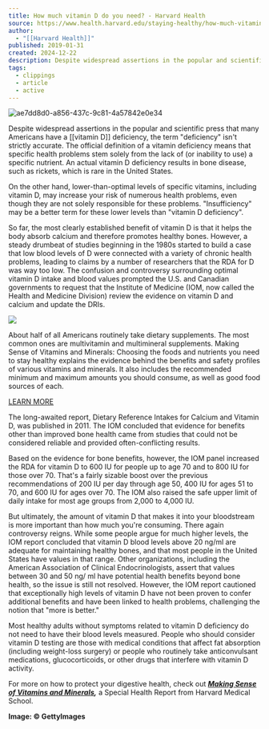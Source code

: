 ```yaml
---
title: How much vitamin D do you need? - Harvard Health
source: https://www.health.harvard.edu/staying-healthy/how-much-vitamin-d-do-you-need
author:
  - "[[Harvard Health]]"
published: 2019-01-31
created: 2024-12-22
description: Despite widespread assertions in the popular and scientific press that many Americans have a vitamin D deficiency, the term "deficiency" isn't strictly accurate. The official definition of a vitamin deficiency means that specific health problems stem solely from the lack of (or inability to use) a specific nutrient. An actual ...
tags:
  - clippings
  - article
  - active
---
```

![ae7dd8d0-a856-437c-9c81-4a57842e0e34](https://domf5oio6qrcr.cloudfront.net/medialibrary/15990/ae7dd8d0-a856-437c-9c81-4a57842e0e34.jpg)

Despite widespread assertions in the popular and scientific press that many Americans have a [[vitamin D]] deficiency, the term "deficiency" isn't strictly accurate. The official definition of a vitamin deficiency means that specific health problems stem solely from the lack of (or inability to use) a specific nutrient. An actual vitamin D deficiency results in bone disease, such as rickets, which is rare in the United States. 

On the other hand, lower-than-optimal levels of specific vitamins, including vitamin D, may increase your risk of numerous health problems, even though they are not solely responsible for these problems. "Insufficiency" may be a better term for these lower levels than "vitamin D deficiency". 

So far, the most clearly established benefit of vitamin D is that it helps the body absorb calcium and therefore promotes healthy bones. However, a steady drumbeat of studies beginning in the 1980s started to build a case that low blood levels of D were connected with a variety of chronic health problems, leading to claims by a number of researchers that the RDA for D was way too low. The confusion and controversy surrounding optimal vitamin D intake and blood values prompted the U.S. and Canadian governments to request that the Institute of Medicine (IOM, now called the Health and Medicine Division) review the evidence on vitamin D and calcium and update the DRIs. 

![](https://domf5oio6qrcr.cloudfront.net/medialibrary/13048/Vitamins_VM0822_Cover.jpg)

About half of all Americans routinely take dietary supplements. The most common ones are multivitamin and multimineral supplements. Making Sense of Vitamins and Minerals: Choosing the foods and nutrients you need to stay healthy explains the evidence behind the benefits and safety profiles of various vitamins and minerals. It also includes the recommended minimum and maximum amounts you should consume, as well as good food sources of each.

[LEARN MORE](https://servedbyadbutler.com/redirect.spark?MID=186626&plid=2650436&setID=812675&channelID=0&CID=862911&banID=522376697&PID=0&textadID=0&tc=1&rnd=1355301385&scheduleID=2486917&adSize=0x0&metadata=%5B%5D&matches=%5B%22Healthy%22%2C%22Vitamin%22%5D&mt=1734877205973896&spr=1&hc=c6ecccb2a282687a71c8aa6a197ebf5bbba68ba0&location=)

The long-awaited report, Dietary Reference Intakes for Calcium and Vitamin D, was published in 2011. The IOM concluded that evidence for benefits other than improved bone health came from studies that could not be considered reliable and provided often-conflicting results. 

Based on the evidence for bone benefits, however, the IOM panel increased the RDA for vitamin D to 600 IU for people up to age 70 and to 800 IU for those over 70. That's a fairly sizable boost over the previous recommendations of 200 IU per day through age 50, 400 IU for ages 51 to 70, and 600 IU for ages over 70. The IOM also raised the safe upper limit of daily intake for most age groups from 2,000 to 4,000 IU. 

But ultimately, the amount of vitamin D that makes it into your bloodstream is more important than how much you're consuming. There again controversy reigns. While some people argue for much higher levels, the IOM report concluded that vitamin D blood levels above 20 ng/ml are adequate for maintaining healthy bones, and that most people in the United States have values in that range. Other organizations, including the American Association of Clinical Endocrinologists, assert that values between 30 and 50 ng/ ml have potential health benefits beyond bone health, so the issue is still not resolved. However, the IOM report cautioned that exceptionally high levels of vitamin D have not been proven to confer additional benefits and have been linked to health problems, challenging the notion that "more is better." 

Most healthy adults without symptoms related to vitamin D deficiency do not need to have their blood levels measured. People who should consider vitamin D testing are those with medical conditions that affect fat absorption (including weight-loss surgery) or people who routinely take anticonvulsant medications, glucocorticoids, or other drugs that interfere with vitamin D activity.

For more on how to protect your digestive health, check out ***[Making Sense of Vitamins and Minerals](https://www.health.harvard.edu/promotions/harvard-health-publications/vitamins-and-minerals-april19-test),*** a Special Health Report from Harvard Medical School.

**Image: © GettyImages**